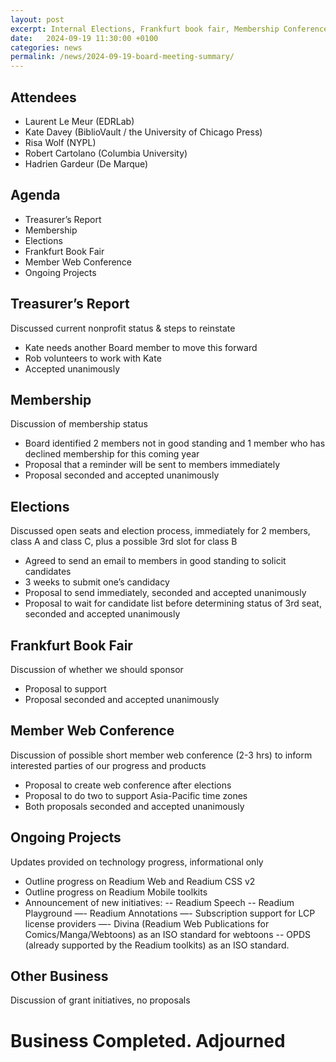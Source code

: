 ```yaml
---
layout: post
excerpt: Internal Elections, Frankfurt book fair, Membership Conference and more. 
date:   2024-09-19 11:30:00 +0100
categories: news
permalink: /news/2024-09-19-board-meeting-summary/
---
```


Attendees
-----------
- Laurent Le Meur (EDRLab)
- Kate Davey (BiblioVault / the University of Chicago Press)
- Risa Wolf (NYPL)
- Robert Cartolano (Columbia University)
- Hadrien Gardeur (De Marque)


Agenda
-----------
- Treasurer’s Report
- Membership
- Elections
- Frankfurt Book Fair
- Member Web Conference
- Ongoing Projects


Treasurer’s Report
-----------
Discussed current nonprofit status & steps to reinstate
- Kate needs another Board member to move this forward
- Rob volunteers to work with Kate
- Accepted unanimously

Membership
-----------
Discussion of membership status
- Board identified 2 members not in good standing and 1 member who has declined membership for this coming year
- Proposal that a reminder will be sent to members immediately
- Proposal seconded and accepted unanimously

Elections
-----------
Discussed open seats and election process, immediately for 2 members, class A and class C, plus a possible 3rd slot for class B
- Agreed to send an email to members in good standing to solicit candidates
- 3 weeks to submit one’s candidacy
- Proposal to send immediately, seconded and accepted unanimously
- Proposal to wait for candidate list before determining status of 3rd seat, seconded and accepted unanimously

Frankfurt Book Fair
-----------
Discussion of whether we should sponsor
- Proposal to support
- Proposal seconded and accepted unanimously

Member Web Conference
-----------
Discussion of possible short member web conference (2-3 hrs) to inform interested parties of our progress and products
- Proposal to create web conference after elections
- Proposal to do two to support Asia-Pacific time zones
- Both proposals seconded and accepted unanimously

Ongoing Projects
-----------
Updates provided  on technology progress, informational only
- Outline progress on Readium Web and Readium CSS v2
- Outline progress on Readium Mobile toolkits
- Announcement of new initiatives: 
-- Readium Speech
-- Readium Playground
—- Readium Annotations
—- Subscription support for LCP license providers
—- Divina (Readium Web Publications for Comics/Manga/Webtoons) as an ISO standard for webtoons
-- OPDS (already supported by the Readium toolkits) as an ISO standard.


Other Business
-----------
Discussion of grant initiatives, no proposals

Business Completed. Adjourned
=======
